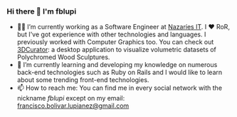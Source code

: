 ### Hi there 👋 I'm fblupi 

- 👨‍💻 I’m currently working as a Software Engineer at [Nazaríes IT](https://www.nazaries.com). I ❤️ RoR, but I've got experience with other technologies and languages. I previously worked with Computer Graphics too. You can check out [3DCurator](https://github.com/fblupi/3DCurator): a desktop application to visualize volumetric datasets of Polychromed Wood Sculptures.
- 🔭 I’m currently learning and developing my knowledge on numerous back-end technologies such as Ruby on Rails and I would like to learn about some trending front-end technologies.
- 📫 How to reach me: You can find me in every social network with the nickname _fblupi_ except on my email: francisco.bolivar.lupianez@gmail.com
